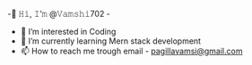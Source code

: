  -👋 𝙷𝚒, 𝙸’𝚖 @𝚅𝚊𝚖𝚜𝚑𝚒702 - 
 - 👀 I’m interested in Coding 
 - 🌱 I’m currently learning Mern stack development
 - 📫 How to reach me  trough email - pagillavamsi@gmail.com

 <!---
 Vamshi702/Vamshi702 is a ✨ special ✨ repository because its `README.md` (this file) appears on your GitHub profile.
 You can click the Preview link to take a look at your changes.
 --->
